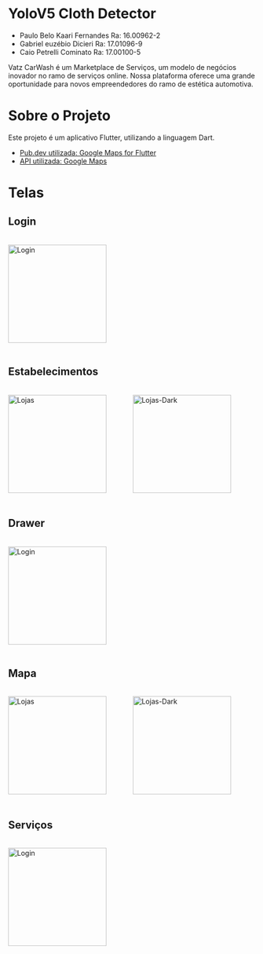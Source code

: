# YoloV5 Cloth Detector

- Paulo Belo Kaari Fernandes Ra: 16.00962-2
- Gabriel euzébio Dicieri Ra: 17.01096-9
- Caio Petrelli Cominato  Ra: 17.00100-5

Vatz CarWash é um Marketplace de Serviços, um modelo de negócios inovador no ramo de serviços online. Nossa plataforma oferece uma grande oportunidade para novos empreendedores do ramo de estética automotiva.

# Sobre o Projeto

Este projeto é um aplicativo Flutter, utilizando a linguagem Dart.

- [Pub.dev utilizada: Google Maps for Flutter](https://pub.dev/packages/google_maps_flutter)
- [API utilizada: Google Maps](https://codelabs.developers.google.com/codelabs/google-maps-in-flutter#4)

# Telas

## Login
<br />
<img src="assets/screenshots/login.png" alt="Login" width="200"/>
<br />
<br />

## Estabelecimentos
<br />
<div class="box" style="display: inline-block;padding-right: 50px;">
    <img src="assets/screenshots/lojas.png" alt="Lojas" width="200"/>
</div>
<div class="box" style="display: inline-block;padding-right: 50px;">
    <img src="assets/screenshots/lojas-dark.png" alt="Lojas-Dark" width="200"/>
</div>
<br />
<br />

## Drawer
<br />
<img src="assets/screenshots/drawer.png" alt="Login" width="200"/>
<br />
<br />

## Mapa
<br />
<div class="box" style="display: inline-block;padding-right: 50px;">
    <img src="assets/screenshots/mapa.png" alt="Lojas" width="200"/>
</div>
<div class="box" style="display: inline-block;padding-right: 50px;">
    <img src="assets/screenshots/mapa-clicado.png" alt="Lojas-Dark" width="200"/>
</div>
<br />
<br />

## Serviços
<br />
<img src="assets/screenshots/servicos.png" alt="Login" width="200"/>
